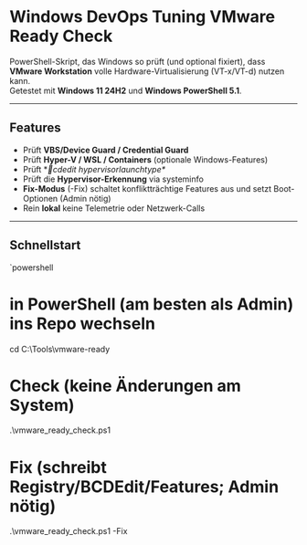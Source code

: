 ﻿# Windows DevOps Tuning  VMware Ready Check

PowerShell-Skript, das Windows so prüft (und optional fixiert), dass **VMware Workstation** volle Hardware-Virtualisierung (VT-x/VT-d) nutzen kann.  
Getestet mit **Windows 11 24H2** und **Windows PowerShell 5.1**.

---

##  Features

- Prüft **VBS/Device Guard / Credential Guard**
- Prüft **Hyper-V / WSL / Containers** (optionale Windows-Features)
- Prüft **\cdedit hypervisorlaunchtype\**
- Prüft die **Hypervisor-Erkennung** via systeminfo
- **Fix-Modus** (-Fix) schaltet konfliktträchtige Features aus und setzt Boot-Optionen (Admin nötig)
- Rein **lokal**  keine Telemetrie oder Netzwerk-Calls

---

##  Schnellstart

`powershell
# in PowerShell (am besten als Admin) ins Repo wechseln
cd C:\Tools\vmware-ready

# Check (keine Änderungen am System)
.\vmware_ready_check.ps1

# Fix (schreibt Registry/BCDEdit/Features; Admin nötig)
.\vmware_ready_check.ps1 -Fix

